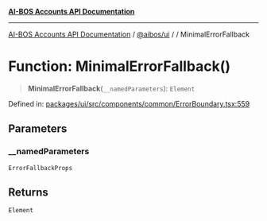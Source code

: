 [**AI-BOS Accounts API Documentation**](../../../README.md)

***

[AI-BOS Accounts API Documentation](../../../README.md) / [@aibos/ui](../README.md) / [](../README.md) / MinimalErrorFallback

# Function: MinimalErrorFallback()

> **MinimalErrorFallback**(`__namedParameters`): `Element`

Defined in: [packages/ui/src/components/common/ErrorBoundary.tsx:559](https://github.com/pohlai88/accounts/blob/48103fb36d28b2b9bfb33472b6de2f719773cde9/packages/ui/src/components/common/ErrorBoundary.tsx#L559)

## Parameters

### \_\_namedParameters

`ErrorFallbackProps`

## Returns

`Element`
